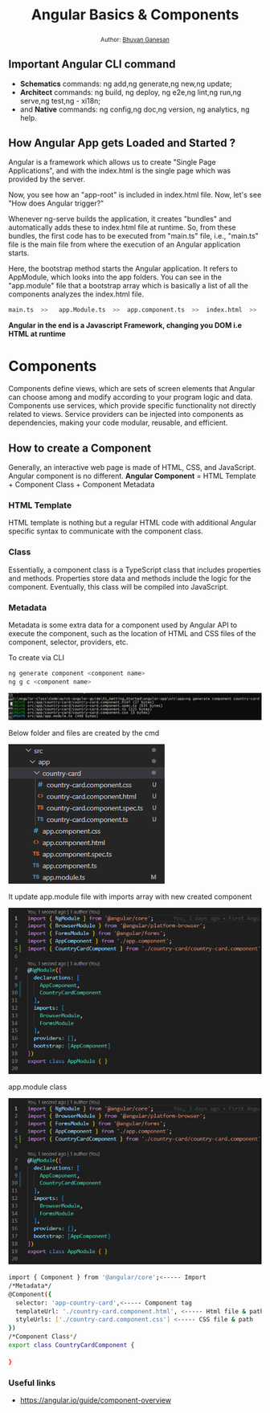 <div align="center">
  <h1>Angular Basics & Components</h1>
<sub>Author:
<a href="https://www.linkedin.com/in/bhuvanaganesan-l-2209047a" target="_blank">Bhuvan Ganesan</a><br>
</sub>
</div>

## Important Angular CLI command  

- **Schematics** commands: ng add,ng generate,ng new,ng update;
- **Architect** commands: ng build, ng deploy, ng e2e,ng lint,ng run,ng serve,ng test,ng - xi18n;
- and **Native** commands: ng config,ng doc,ng version, ng analytics, ng help.

## How Angular App gets Loaded and Started ?

Angular is a framework which allows us to create "Single Page Applications", and with the index.html is the single page which was provided by the server.

Now, you see how an "app-root" is included in index.html file. Now, let's see "How does Angular trigger?"

Whenever ng-serve builds the application, it creates "bundles" and automatically adds these to index.html file at runtime. So, from these bundles, the first code has to be executed from "main.ts" file, i.e., "main.ts" file is the main file from where the execution of an Angular application starts.

Here, the bootstrap method starts the Angular application. It refers to AppModule, which looks into the app folders. You can see in the "app.module" file that a bootstrap array which is basically a list of all the components analyzes the index.html file.

```sh
main.ts  >>   app.Module.ts  >>  app.component.ts  >>  index.html  >>  app.component.html  
```

**Angular in the end is a Javascript Framework, changing you DOM i.e HTML at runtime**

# Components

Components define views, which are sets of screen elements that Angular can choose among and modify according to your program logic and data. Components use services, which provide specific functionality not directly related to views. Service providers can be injected into components as dependencies, making your code modular, reusable, and efficient.

## How to create a Component

Generally, an interactive web page is made of HTML, CSS, and JavaScript. Angular component is no different.
**Angular Component** = HTML Template + Component Class + Component Metadata

### HTML Template
HTML template is nothing but a regular HTML code with additional Angular specific syntax to communicate with the component class.

### Class
Essentially, a component class is a TypeScript class that includes properties and methods. Properties store data and methods include the logic for the component. Eventually, this class will be compiled into JavaScript.

### Metadata
Metadata is some extra data for a component used by Angular API to execute the component, such as the location of HTML and CSS files of the component, selector, providers, etc.

To create via CLI

```sh
ng generate component <component name>
ng g c <component name>
```
![ng generate component](./ng_compoment_generate_pic.png)

Below folder and files are created by the cmd

![ng generate component](./folder_country_card.png)

It update app.module file with imports array with new created component

![ng generate component](./update_in_app_module.png)

 app.module class

![details component](./update_in_app_module.png)



```sh
import { Component } from '@angular/core';<----- Import
/*Metadata*/
@Component({
  selector: 'app-country-card',<----- Component tag
  templateUrl: './country-card.component.html', <----- Html file & path
  styleUrls: ['./country-card.component.css'] <----- CSS file & path
})
/*Component Class*/
export class CountryCardComponent {

}
```




### Useful links
- https://angular.io/guide/component-overview